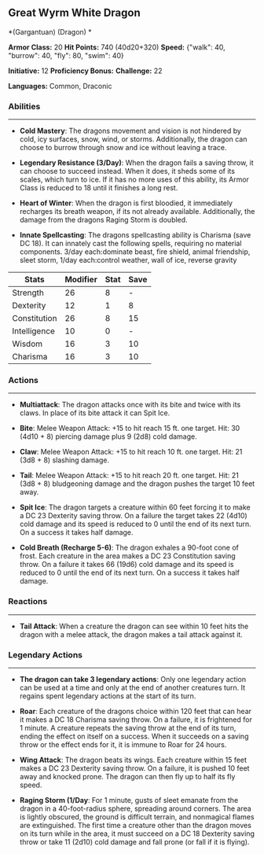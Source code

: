 ## Great Wyrm White Dragon
*(Gargantuan) (Dragon) *

**Armor Class:** 20
**Hit Points:** 740 (40d20+320)
**Speed:** {"walk": 40, "burrow": 40, "fly": 80, "swim": 40}

**Initiative:** 12
**Proficiency Bonus:**
**Challenge:** 22

**Languages:** Common, Draconic

### Abilities
 --- 
- **Cold Mastery**: The dragons movement and vision is not hindered by cold, icy surfaces, snow, wind, or storms. Additionally, the dragon can choose to burrow through snow and ice without leaving a trace.

- **Legendary Resistance (3/Day)**: When the dragon fails a saving throw, it can choose to succeed instead. When it does, it sheds some of its scales, which turn to ice. If it has no more uses of this ability, its Armor Class is reduced to 18 until it finishes a long rest.

- **Heart of Winter**: When the dragon is first bloodied, it immediately recharges its breath weapon, if its not already available. Additionally, the damage from the dragons Raging Storm is doubled.

- **Innate Spellcasting**: The dragons spellcasting ability is Charisma (save DC 18). It can innately cast the following spells, requiring no material components. 3/day each:dominate beast, fire shield, animal friendship, sleet storm,  1/day each:control weather, wall of ice, reverse gravity



| Stats | Modifier | Stat | Save
| ---- | ---- | ---- | ---- |
| Strength | 26 | 8 | - |
| Dexterity | 12 | 1 | 8 |
| Constitution | 26 | 8 | 15 |
| Intelligence | 10 | 0 | - |
| Wisdom | 16 | 3 | 10 |
| Charisma | 16 | 3 | 10 |

### Actions
 --- 
- **Multiattack**: The dragon attacks once with its bite and twice with its claws. In place of its bite attack  it can Spit Ice.

- **Bite**: Melee Weapon Attack: +15 to hit  reach 15 ft.  one target. Hit: 30 (4d10 + 8) piercing damage plus 9 (2d8) cold damage.

- **Claw**: Melee Weapon Attack: +15 to hit  reach 10 ft.  one target. Hit: 21 (3d8 + 8) slashing damage.

- **Tail**: Melee Weapon Attack: +15 to hit  reach 20 ft.  one target. Hit: 21 (3d8 + 8) bludgeoning damage  and the dragon pushes the target 10 feet away.

- **Spit Ice**: The dragon targets a creature within 60 feet  forcing it to make a DC 23 Dexterity saving throw. On a failure  the target takes 22 (4d10) cold damage  and its speed is reduced to 0 until the end of its next turn. On a success  it takes half damage.

- **Cold Breath (Recharge 5-6)**: The dragon exhales a 90-foot cone of frost. Each creature in the area makes a DC 23 Constitution saving throw. On a failure  it takes 66 (19d6) cold damage  and its speed is reduced to 0 until the end of its next turn. On a success  it takes half damage.

### Reactions
 --- 
- **Tail Attack**: When a creature the dragon can see within 10 feet hits the dragon with a melee attack, the dragon makes a tail attack against it.

### Legendary Actions
 --- 
- **The dragon can take 3 legendary actions**: Only one legendary action can be used at a time and only at the end of another creatures turn. It regains spent legendary actions at the start of its turn.

- **Roar**: Each creature of the dragons choice within 120 feet that can hear it makes a DC 18 Charisma saving throw. On a failure, it is frightened for 1 minute. A creature repeats the saving throw at the end of its turn, ending the effect on itself on a success. When it succeeds on a saving throw or the effect ends for it, it is immune to Roar for 24 hours.

- **Wing Attack**: The dragon beats its wings. Each creature within 15 feet makes a DC 23 Dexterity saving throw. On a failure, it is pushed 10 feet away and knocked prone. The dragon can then fly up to half its fly speed.

- **Raging Storm (1/Day**: For 1 minute, gusts of sleet emanate from the dragon in a 40-foot-radius sphere, spreading around corners. The area is lightly obscured, the ground is difficult terrain, and nonmagical flames are extinguished. The first time a creature other than the dragon moves on its turn while in the area, it must succeed on a DC 18 Dexterity saving throw or take 11 (2d10) cold damage and fall prone (or fall if it is flying).

